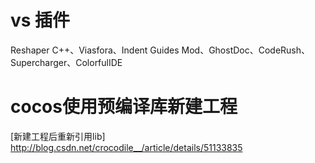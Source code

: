 # vs 插件 

Reshaper C++、Viasfora、Indent Guides Mod、GhostDoc、CodeRush、Supercharger、ColorfulIDE

# cocos使用预编译库新建工程

 [新建工程后重新引用lib] http://blog.csdn.net/crocodile__/article/details/51133835

